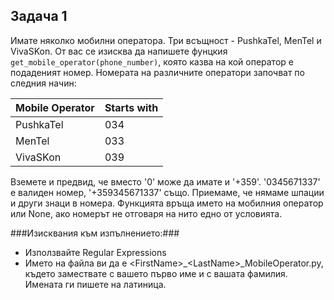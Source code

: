 ## Задача 1 ##

Имате няколко мобилни оператора. Три всъщност - PushkaTel, MenTel и VivaSKon. От вас се изисква да напишете фунцкия 
```get_mobile_operator(phone_number)```, която казва на кой оператор е подаденият номер. Номерата на различните оператори 
започват по следния начин:

Mobile Operator | Starts with
--------------- | -----------
PushkaTel        | 034
MenTel           | 033
VivaSKon         | 039

Вземете и предвид, че вместо '0' може да имате и '+359'. '0345671337' е валиден номер, '+359345671337' също. Приемаме, че 
нямаме шпации и други знаци в номера. Функцията връща името на мобилния оператор или None, ако номерът не отговаря на нито едно
от условията.

###Изисквания към изпълнението:###
* Използвайте Regular Expressions
* Името на файла ви да е &lt;FirstName&gt;_&lt;LastName&gt;_MobileOperator.py, където замествате <FirstName> с вашето първо име и <LastName> с вашата фамилия. Имената ги пишете на латиница.
